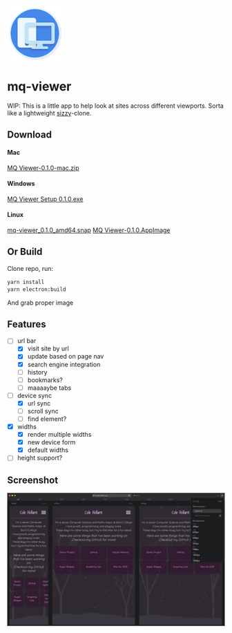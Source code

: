 <img src="./app/public/logo.png" alt="mq-viewer logo" width="128" />

# mq-viewer

WIP: This is a little app to help look at sites across different viewports. Sorta like a lightweight [sizzy](https://sizzy.co/)-clone.

## Download

#### Mac
[MQ Viewer-0.1.0-mac.zip](./build/MQ%20Viewer-0.1.0-mac.zip)
#### Windows
[MQ Viewer Setup 0.1.0.exe](./build/MQ%20Viewer%20Setup%200.1.0.exe)
#### Linux
[mq-viewer_0.1.0_amd64.snap](./build/mq-viewer_0.1.0_amd64.snap)
[MQ Viewer-0.1.0.AppImage](./build/MQ%20Viewer-0.1.0.AppImage)

## Or Build

Clone repo, run:
```sh
yarn install
yarn electron:build
```

And grab proper image

## Features

- [ ] url bar
  - [X] visit site by url
  - [X] update based on page nav
  - [X] search engine integration
  - [ ] history
  - [ ] bookmarks?
  - [ ] maaaaybe tabs
- [ ] device sync
  - [X] url sync
  - [ ] scroll sync
  - [ ] find element?
- [X] widths
  - [X] render multiple widths
  - [X] new device form
  - [X] default widths
- [ ] height support?

## Screenshot

![my site on the app](mysite.png)